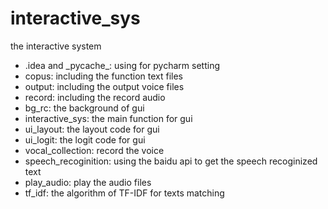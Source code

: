 # interactive_sys
the interactive system

- .idea and \_pycache\_: using for pycharm setting 
- copus: including the function text files
- output: including the output voice files
- record: including the record audio
- bg_rc: the background of gui
- interactive_sys: the main function for gui
- ui_layout: the layout code for gui
- ui_logit: the logit code for gui
- vocal_collection: record the voice
- speech_recoginition: using the baidu api to get the speech recoginized text
- play_audio: play the audio files
- tf_idf: the algorithm of TF-IDF for texts matching